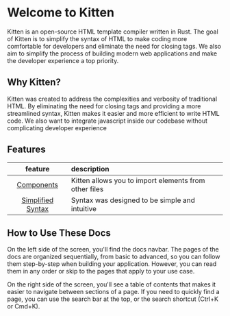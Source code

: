# Welcome to Kitten

Kitten is an open-source HTML template compiler written in Rust. The goal of Kitten is to simplify the syntax of HTML to make coding more comfortable for developers and eliminate the need for closing tags. We also aim to simplify the process of building modern web applications and make the developer experience a top priority.

## Why Kitten?

Kitten was created to address the complexities and verbosity of traditional HTML. By eliminating the need for closing tags and providing a more streamlined syntax, Kitten makes it easier and more efficient to write HTML code. We also want to integrate javascript inside our codebase without complicating developer experience

## Features

|           feature           | description                                           |
| :-------------------------: | :---------------------------------------------------- |
|  [Components](components)   | Kitten allows you to import elements from other files |
| [Simplified Syntax](syntax) | Syntax was designed to be simple and intuitive        |

## How to Use These Docs

On the left side of the screen, you'll find the docs navbar. The pages of the docs are organized sequentially, from basic to advanced, so you can follow them step-by-step when building your application. However, you can read them in any order or skip to the pages that apply to your use case.

On the right side of the screen, you'll see a table of contents that makes it easier to navigate between sections of a page. If you need to quickly find a page, you can use the search bar at the top, or the search shortcut (Ctrl+K or Cmd+K).
